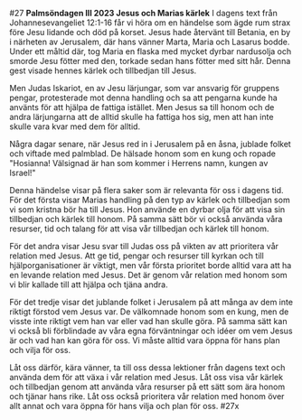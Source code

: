 #27 **Palmsöndagen III 2023 Jesus och Marias kärlek**
I dagens text från Johannesevangeliet 12:1-16 får vi höra om en händelse som ägde rum strax före Jesu lidande och död på korset. Jesus hade återvänt till Betania, en by i närheten av Jerusalem, där hans vänner Marta, Maria och Lasarus bodde. Under ett måltid där, tog Maria en flaska med mycket dyrbar nardusolja och smorde Jesu fötter med den, torkade sedan hans fötter med sitt hår. Denna gest visade hennes kärlek och tillbedjan till Jesus.

Men Judas Iskariot, en av Jesu lärjungar, som var ansvarig för gruppens pengar, protesterade mot denna handling och sa att pengarna kunde ha använts för att hjälpa de fattiga istället. Men Jesus sa till honom och de andra lärjungarna att de alltid skulle ha fattiga hos sig, men att han inte skulle vara kvar med dem för alltid.

Några dagar senare, när Jesus red in i Jerusalem på en åsna, jublade folket och viftade med palmblad. De hälsade honom som en kung och ropade "Hosianna! Välsignad är han som kommer i Herrens namn, kungen av Israel!"

Denna händelse visar på flera saker som är relevanta för oss i dagens tid. För det första visar Marias handling på den typ av kärlek och tillbedjan som vi som kristna bör ha till Jesus. Hon använde en dyrbar olja för att visa sin tillbedjan och kärlek till honom. På samma sätt bör vi också använda våra resurser, tid och talang för att visa vår tillbedjan och kärlek till honom.

För det andra visar Jesu svar till Judas oss på vikten av att prioritera vår relation med Jesus. Att ge tid, pengar och resurser till kyrkan och till hjälporganisationer är viktigt, men vår första prioritet borde alltid vara att ha en levande relation med Jesus. Det är genom vår relation med honom som vi blir kallade till att hjälpa och tjäna andra.

För det tredje visar det jublande folket i Jerusalem på att många av dem inte riktigt förstod vem Jesus var. De välkomnade honom som en kung, men de visste inte riktigt vem han var eller vad han skulle göra. På samma sätt kan vi också bli förblindade av våra egna förväntningar och idéer om vem Jesus är och vad han kan göra för oss. Vi måste alltid vara öppna för hans plan och vilja för oss.

Låt oss därför, kära vänner, ta till oss dessa lektioner från dagens text och använda dem för att växa i vår relation med Jesus. Låt oss visa vår kärlek och tillbedjan genom att använda våra resurser på ett sätt som ära honom och tjänar hans rike. Låt oss också prioritera vår relation med honom över allt annat och vara öppna för hans vilja och plan för oss.
#27x
